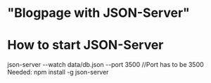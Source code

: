 # "Blogpage with JSON-Server"

# How to start JSON-Server
json-server --watch data/db.json --port 3500 //Port has to be 3500
Needed:
npm install -g json-server
